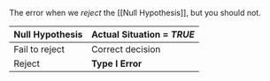 The error when we *reject* the [[Null Hypothesis]], but you should not.

| Null Hypothesis | Actual Situation = *TRUE* |
| --------------- | ----------------------- |
| Fail to reject  | Correct decision        |
| Reject          | **Type I Error**            |